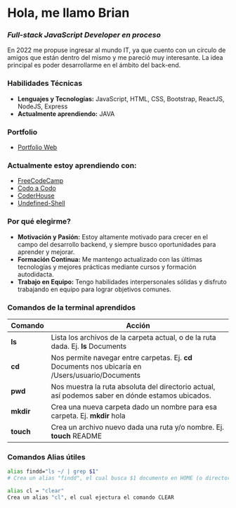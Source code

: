 # Hola, me llamo Brian
### _Full-stack JavaScript Developer en proceso_

En 2022 me propuse ingresar al mundo IT, ya que cuento con un círculo de amigos que están dentro del mismo y me pareció muy interesante. 
La idea principal es poder desarrollarme en el ámbito del back-end.

### Habilidades Técnicas

- **Lenguajes y Tecnologías:** JavaScript, HTML, CSS, Bootstrap, ReactJS, NodeJS, Express
- **Actualmente aprendiendo:** JAVA

### Portfolio
- [Portfolio Web](https://brian-diaz-portfolio.netlify.app/)

### Actualmente estoy aprendiendo con:

- [FreeCodeCamp](https://www.freecodecamp.org/espanol/learn/)
- [Codo a Codo](https://codoacodo.bue.edu.ar)
- [CoderHouse](https://www.coderhouse.com)
- [Undefined-Shell](https://undefined.academy/#contenidos)


### Por qué elegirme?

- **Motivación y Pasión:** Estoy altamente motivado para crecer en el campo del desarrollo backend, y siempre busco oportunidades para aprender y mejorar.
- **Formación Continua:** Me mantengo actualizado con las últimas tecnologías y mejores prácticas mediante cursos y formación autodidacta.
- **Trabajo en Equipo:** Tengo habilidades interpersonales sólidas y disfruto trabajando en equipo para lograr objetivos comunes.


### Comandos de la terminal aprendidos

| Comando   | Acción                                                                                          |
| ------    | ------                                                                                          |
| **ls**    | Lista los archivos de la carpeta actual, o de la ruta dada. Ej. **ls** Documents                |
| **cd**    | Nos permite navegar entre carpetas. Ej. **cd** Documents nos ubicaría en /Users/usuario/Documents|
| **pwd**   | Nos muestra la ruta absoluta del directorio actual, así podemos saber en dónde estamos ubicados. |
| **mkdir** | Crea una nueva carpeta dado un nombre para esa carpeta. Ej. **mkdir** hola                      |
| **touch** | Crea un archivo nuevo dada una ruta y/o nombre. Ej. **touch** README                            |

### Comandos Alias útiles

```sh
alias findd="ls ~/ | grep $1"
# Crea un alias "findd", el cual busca $1 documento en HOME (o directorio agregado al alias).
```

```sh
alias cl = "clear"
Crea un alias "cl", el cual ejectura el comando CLEAR
```
